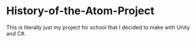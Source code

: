 # History-of-the-Atom-Project
This is literally just my project for school that I decided to make with Unity and C#.
